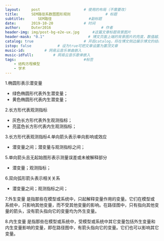 ```yaml
---
layout:     post   				    # 使用的布局（不需要改）
title:      SEM路径系数图图形规则 				# 标题 
subtitle:      SEM路径                 #副标题
date:       2019-10-20 				# 时间
author:     Duter2016 						# 作者
header-img: img/post-bg-e2e-ux.jpg  	#这篇文章标题背景图片
header-mask: "0.1"                    # 博文页面上端的背景图片的亮度，数值越大越黑暗
catalog: true 						# 开启catalog，将在博文侧边展示博文的结构
istop: false            # 设为true可把文章设置为置顶文章
music-id:         # 网易云音乐单曲嵌入
music-idfull:         # 网易云音乐歌单嵌入
tags:								#标签
    - 结构方程模型
    - 学术
---
```


1.椭圆形表示潜变量

*   绿色椭圆形代表外生潜变量；
*   黄色椭圆形代表内生潜变量；

2.长方形代表观测指标

*   灰色长方形代表外生观测指标；
*   亮蓝色长方形代表内生观测指标；

3.长方形代表观测指标4.单向箭头表示单向影响或效应

*   潜变量之间；潜变量与观测指标之间；

5.单向箭头且无起始图形表示测量误差或未被解释部分

*   潜变量；观测指标；

6.双向弧形箭头表示相关关系

*   潜变量之间；观测指标之间；

7.外生变量 是指那些在模型或系统中，只起解释变量作用的变量。它们在模型或系统中，只影响其他变量，而不受其他变量的影响。在路径图中，只有指向其他变量的箭头，没有箭头指向它的变量均为外生变量。  

8.内生变量 是指那些在模型或系统中，受模型或系统中其它变量包括外生变量和内生变量影响的变量，即在路径图中，有箭头指向它的变量。它们也可以影响其它变量。
